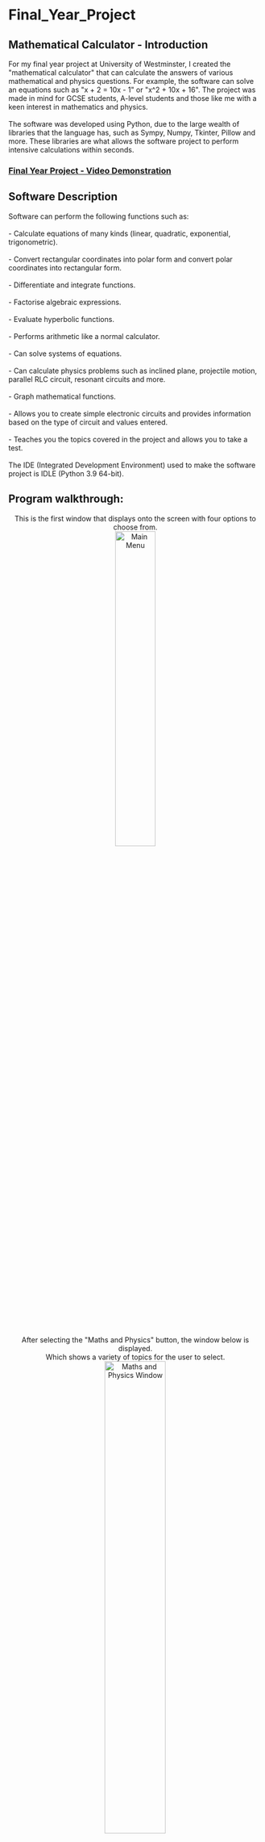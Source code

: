 # Final_Year_Project

<h2>Mathematical Calculator - Introduction</h2>
For my final year project at University of Westminster, I created the "mathematical calculator" that can calculate the answers of various mathematical and physics questions. For example, the software can solve an equations such as "x + 2 = 10x - 1" or "x^2 + 10x + 16". The project was made in mind for GCSE students, A-level students and those like me with a keen interest in mathematics and physics.
<br />
<br />
The software was developed using Python, due to the large wealth of libraries that the language has, such as Sympy, Numpy, Tkinter, Pillow and more. These libraries are what allows the software project to perform intensive calculations within seconds.
<br />

 ### [Final Year Project - Video Demonstration](https://drive.google.com/file/d/1O0AjKLSUajBq2kFg37jAmmMYKbmMu849/view?usp=drive_link)

<h2>Software Description</h2>
Software can perform the following functions such as:
<br />
<br />
- Calculate equations of many kinds (linear, quadratic, exponential, trigonometric).
<br />
<br />
- Convert rectangular coordinates into polar form and convert polar coordinates into rectangular form.
<br />
<br />
- Differentiate and integrate functions.
<br />
<br />
- Factorise algebraic expressions.
<br />
<br />
- Evaluate hyperbolic functions.
<br />
<br />
- Performs arithmetic like a normal calculator.
<br />
<br />
- Can solve systems of equations.
<br />
<br />
- Can calculate physics problems such as inclined plane, projectile motion, parallel RLC circuit, resonant circuits and more.
<br />
<br />
- Graph mathematical functions.
<br />
<br />
- Allows you to create simple electronic circuits and provides information based on the type of circuit and values entered.
<br />
<br />
- Teaches you the topics covered in the project and allows you to take a test.
<br />
<br />
The IDE (Integrated Development Environment) used to make the software project is IDLE (Python 3.9 64-bit).

<br />


<h2>Program walkthrough:</h2>

<p align="center">
This is the first window that displays onto the screen with four options to choose from.
<br />
<img src="https://i.imgur.com/mDP6K3D.png" height="40%" width="40%" alt="Main Menu"/>
<br />
<br />
<br /> 
After selecting the "Maths and Physics" button, the window below is displayed.<br/> 
Which shows a variety of topics for the user to select.
<br /> 
<img src="https://i.imgur.com/xmXiQff.png" height="49%" width="49%" alt="Maths and Physics Window"/>
<br />
<br />
<br />
After clicking the "differentiation button" from the image above, the following window is opened for user to<br />enter the expression to be differentiated. The "*" means multiplication and "**" means exponential in Python.<br /> For example, "cos(x)**2" = cos(x)^2.
<br />
<img src="https://imgur.com/IyCQDu6.png" height="40%" width="40%" alt="Derivative Window"/>
<br />
<br />
<br />
The "Equation Calculator" selected from the Maths and Physics window, allows the user to enter an equation <br/>
where the left and right entry box represent the left and right side of the equation respectively.
<br />
<img src="https://imgur.com/a/DoYa9DX.png" height="40%" width="40%" alt="Equation Calculator"/>
<br />
<br />
<br />
Wait for process to complete (may take some time):  <br/>
<img src="https://i.imgur.com/JL945Ga.png" height="80%" width="80%" alt="Disk Sanitization Steps"/>
<br />
<br />
Sanitization complete:  <br/>
<img src="https://i.imgur.com/K71yaM2.png" height="80%" width="80%" alt="Disk Sanitization Steps"/>
<br />
<br />
Observe the wiped disk:  <br/>
<img src="https://i.imgur.com/AeZkvFQ.png" height="80%" width="80%" alt="Disk Sanitization Steps"/>
</p>

<!--
 ```diff
- text in red
+ text in green
! text in orange
# text in gray
@@ text in purple (and bold)@@
```
